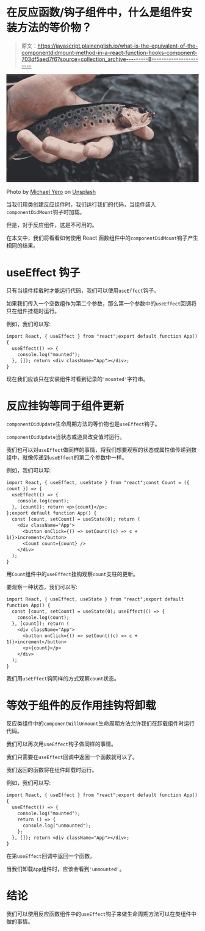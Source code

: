 # 在反应函数/钩子组件中，什么是组件安装方法的等价物？

> 原文：<https://javascript.plainenglish.io/what-is-the-equivalent-of-the-componentdidmount-method-in-a-react-function-hooks-component-703df5aed7f6?source=collection_archive---------8----------------------->

![](img/52936a7f69ec37756ccd9a44e1ff47bd.png)

Photo by [Michael Yero](https://unsplash.com/@_yero?utm_source=medium&utm_medium=referral) on [Unsplash](https://unsplash.com?utm_source=medium&utm_medium=referral)

当我们用类创建反应组件时，我们运行我们的代码，当组件装入`componentDidMount`钩子时加载。

但是，对于反应组件，这是不可用的。

在本文中，我们将看看如何使用 React 函数组件中的`componentDidMount`钩子产生相同的结果。

# useEffect 钩子

只有当组件挂载时才能运行代码，我们可以使用`useEffect`钩子。

如果我们传入一个空数组作为第二个参数，那么第一个参数中的`useEffect`回调将只在组件挂载时运行。

例如，我们可以写:

```
import React, { useEffect } from "react";export default function App() {
  useEffect(() => {
    console.log("mounted");
  }, []); return <div className="App"></div>;
}
```

现在我们应该只在安装组件时看到记录的`'mounted'`字符串。

# 反应挂钩等同于组件更新

`componentDidUpdate`生命周期方法的等价物也是`useEffect`钩子。

`componentDidUpdate`当状态或道具改变值时运行。

我们也可以对`useEffect`做同样的事情，将我们想要观察的状态或属性值传递到数组中，就像传递到`useEffect`的第二个参数中一样。

例如，我们可以写:

```
import React, { useEffect, useState } from "react";const Count = ({ count }) => {
  useEffect(() => {
    console.log(count);
  }, [count]); return <p>{count}</p>;
};export default function App() {
  const [count, setCount] = useState(0); return (
    <div className="App">
      <button onClick={() => setCount((c) => c + 1)}>increment</button>
      <Count count={count} />
    </div>
  );
}
```

用`Count`组件中的`useEffect`挂钩观察`count`支柱的更新。

要观察一种状态，我们可以写:

```
import React, { useEffect, useState } from "react";export default function App() {
  const [count, setCount] = useState(0); useEffect(() => {
    console.log(count);
  }, [count]); return (
    <div className="App">
      <button onClick={() => setCount((c) => c + 1)}>increment</button>
      <p>{count}</p>
    </div>
  );
}
```

我们用`useEffect`钩同样的方式观察`count`状态。

# 等效于组件的反作用挂钩将卸载

反应类组件中的`componentWillUnmount`生命周期方法允许我们在卸载组件时运行代码。

我们可以再次用`useEffect`钩子做同样的事情。

我们只需要在`useEffect`回调中返回一个函数就可以了。

我们返回的函数将在组件卸载时运行。

例如，我们可以写:

```
import React, { useEffect } from "react";export default function App() {
  useEffect(() => {
    console.log("mounted");
    return () => {
      console.log("unmounted");
    };
  }, []); return <div className="App"></div>;
}
```

在第`useEffect`回调中返回一个函数。

当我们卸载`App`组件时，应该会看到`'unmounted'`。

# 结论

我们可以使用反应函数组件中的`useEffect`钩子来做生命周期方法可以在类组件中做的事情。